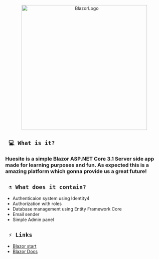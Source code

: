<p align="center">
  <img src="https://upload.wikimedia.org/wikipedia/commons/d/d0/Blazor.png" title="logo" alt="BlazorLogo" width="400" height="400" align="center">
</p>

## ` 💻 What is it?`
### Huesite is a simple Blazor ASP.NET Core 3.1 Server side app made for learning purposes and fun. As expected this is a amazing platform which gonna provide us a great future!  

## ` ⚗️ What does it contain?`
- Authenticaion system using Identity4
- Authorization with roles
- Database management using Entity Framework Core
- Email sender
- Simple Admin panel 

## ` ⚡ Links`
- <a href="https://dotnet.microsoft.com/apps/aspnet/web-apps/blazor">Blazor start</a>
- <a href="https://docs.microsoft.com/en-gb/aspnet/core/blazor/?view=aspnetcore-5.0">Blazor Docs</a>


